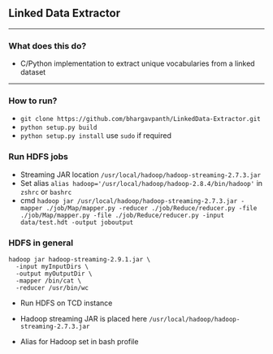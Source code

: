 ## Linked Data Extractor

---

### What does this do?

* C/Python implementation to extract unique vocabularies from a linked dataset

---

### How to run?

* ```git clone https://github.com/bhargavpanth/LinkedData-Extractor.git```
* ```python setup.py build```
* ```python setup.py install``` use ```sudo``` if required

### Run HDFS jobs

* Streaming JAR location ```/usr/local/hadoop/hadoop-streaming-2.7.3.jar```
* Set alias ```alias hadoop='/usr/local/hadoop/hadoop-2.8.4/bin/hadoop'``` in ```zshrc``` or ```bashrc```
* cmd ```hadoop jar /usr/local/hadoop/hadoop-streaming-2.7.3.jar -mapper ./job/Map/mapper.py -reducer ./job/Reduce/reducer.py -file ./job/Map/mapper.py -file ./job/Reduce/reducer.py -input data/test.hdt -output joboutput```


### HDFS in general

```
hadoop jar hadoop-streaming-2.9.1.jar \
  -input myInputDirs \
  -output myOutputDir \
  -mapper /bin/cat \
  -reducer /usr/bin/wc
```

* Run HDFS on TCD instance

* Hadoop streaming JAR is placed here ```/usr/local/hadoop/hadoop-streaming-2.7.3.jar```
* Alias for Hadoop set in bash profile

